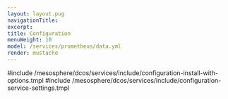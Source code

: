 ```yaml
---
layout: layout.pug
navigationTitle:
excerpt:
title: Configuration
menuWeight: 10
model: /services/prometheus/data.yml
render: mustache
---
```


#include /mesosphere/dcos/services/include/configuration-install-with-options.tmpl
#include /mesosphere/dcos/services/include/configuration-service-settings.tmpl
